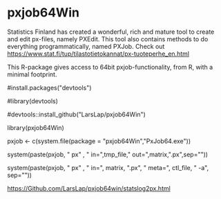 # pxjob64Win

Statistics Finland has created a wonderful, rich and mature tool to create and edit px-files, namely PXEdit. This tool also contains methods to do everything programmatically, named PXJob. Check out https://www.stat.fi/tup/tilastotietokannat/px-tuoteperhe_en.html

This R-package gives access to 64bit pxjob-functionality, from R, with a minimal footprint.

#install.packages("devtools")

#library(devtools)

#devtools::install_github("LarsLap/pxjob64Win")

library(pxjob64Win)

pxjob <- c(system.file(package = "pxjob64Win","PxJob64.exe"))

system(paste(pxjob, " px" , " in=",tmp_file," out=",matrix,".px",sep=""))

system(paste(pxjob, " px" , " in=", matrix, ".px", " meta=", ctl_file, " -a", sep=""))


https://Github.com/LarsLap/pxjob64win/statslog2px.html
